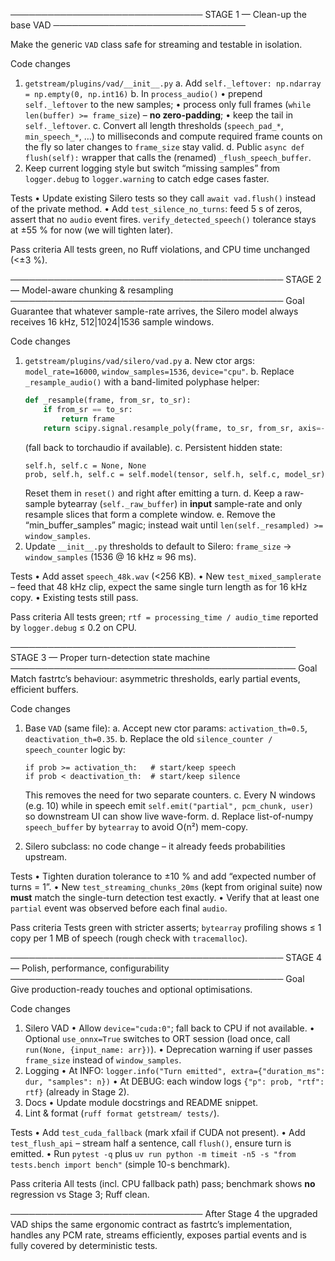 ───────────────────────────────
STAGE 1 — Clean-up the base VAD
───────────────────────────────

Make the generic `VAD` class safe for streaming and testable in isolation.

Code changes
1. `getstream/plugins/vad/__init__.py`
   a. Add `self._leftover: np.ndarray = np.empty(0, np.int16)`
   b. In `process_audio()`
      • prepend `self._leftover` to the new samples;
      • process only full frames (`while len(buffer) >= frame_size`) – **no zero-padding**;
      • keep the tail in `self._leftover`.
   c. Convert all length thresholds (`speech_pad_*`, `min_speech_*`, …) to milliseconds and compute required frame counts on the fly so later changes to `frame_size` stay valid.
   d. Public `async def flush(self):` wrapper that calls the (renamed) `_flush_speech_buffer`.
2. Keep current logging style but switch “missing samples” from `logger.debug` to `logger.warning` to catch edge cases faster.

Tests
• Update existing Silero tests so they call `await vad.flush()` instead of the private method.
• Add `test_silence_no_turns`: feed 5 s of zeros, assert that no `audio` event fires.
`verify_detected_speech()` tolerance stays at ±55 % for now (we will tighten later).

Pass criteria
All tests green, no Ruff violations, and CPU time unchanged (<±3 %).

────────────────────────────────────────────
STAGE 2 — Model-aware chunking & resampling
────────────────────────────────────────────
Goal
Guarantee that whatever sample-rate arrives, the Silero model always receives 16 kHz, 512|1024|1536 sample windows.

Code changes
1. `getstream/plugins/vad/silero/vad.py`
   a. New ctor args:
      `model_rate=16000`, `window_samples=1536`, `device="cpu"`.
   b. Replace `_resample_audio()` with a band-limited polyphase helper:
      ```python
      def _resample(frame, from_sr, to_sr):
          if from_sr == to_sr:
              return frame
          return scipy.signal.resample_poly(frame, to_sr, from_sr, axis=-1)
      ```
      (fall back to torchaudio if available).
   c. Persistent hidden state:
      ```
      self.h, self.c = None, None
      prob, self.h, self.c = self.model(tensor, self.h, self.c, model_sr)
      ```
      Reset them in `reset()` and right after emitting a turn.
   d. Keep a raw-sample bytearray (`self._raw_buffer`) in **input** sample-rate and only resample slices that form a complete window.
   e. Remove the “min_buffer_samples” magic; instead wait until `len(self._resampled) >= window_samples`.
2. Update `__init__.py` thresholds to default to Silero: `frame_size` → `window_samples` (1536 @ 16 kHz ≈ 96 ms).

Tests
• Add asset `speech_48k.wav` (<256 KB).
• New `test_mixed_samplerate` – feed that 48 kHz clip, expect the same single turn length as for 16 kHz copy.
• Existing tests still pass.

Pass criteria
All tests green; `rtf = processing_time / audio_time` reported by `logger.debug` ≤ 0.2 on CPU.

──────────────────────────────────────────────
STAGE 3 — Proper turn-detection state machine
──────────────────────────────────────────────
Goal
Match fastrtc’s behaviour: asymmetric thresholds, early partial events, efficient buffers.

Code changes
1. Base `VAD` (same file):
   a. Accept new ctor params: `activation_th=0.5`, `deactivation_th=0.35`.
   b. Replace the old `silence_counter / speech_counter` logic by:
      ```
      if prob >= activation_th:   # start/keep speech
      if prob < deactivation_th:  # start/keep silence
      ```
      This removes the need for two separate counters.
   c. Every N windows (e.g. 10) while in speech emit
      `self.emit("partial", pcm_chunk, user)` so downstream UI can show live wave-form.
   d. Replace list-of-numpy `speech_buffer` by `bytearray` to avoid O(n²) mem-copy.

2. Silero subclass: no code change – it already feeds probabilities upstream.

Tests
• Tighten duration tolerance to ±10 % and add “expected number of turns = 1”.
• New `test_streaming_chunks_20ms` (kept from original suite) now **must** match the single-turn detection test exactly.
• Verify that at least one `partial` event was observed before each final `audio`.

Pass criteria
Tests green with stricter asserts; `bytearray` profiling shows ≤ 1 copy per 1 MB of speech (rough check with `tracemalloc`).

────────────────────────────────────────────
STAGE 4 — Polish, performance, configurability
────────────────────────────────────────────
Goal
Give production-ready touches and optional optimisations.

Code changes
1. Silero VAD
   • Allow `device="cuda:0"`; fall back to CPU if not available.
   • Optional `use_onnx=True` switches to ORT session (load once, call `run(None, {input_name: arr})`).
   • Deprecation warning if user passes `frame_size` instead of `window_samples`.
2. Logging
   • At INFO: `logger.info("Turn emitted", extra={"duration_ms": dur, "samples": n})`
   • At DEBUG: each window logs `{"p": prob, "rtf": rtf}` (already in Stage 2).
3. Docs
   • Update module docstrings and README snippet.
4. Lint & format (`ruff format getstream/ tests/`).

Tests
• Add `test_cuda_fallback` (mark xfail if CUDA not present).
• Add `test_flush_api` – stream half a sentence, call `flush()`, ensure turn is emitted.
• Run `pytest -q` plus `uv run python -m timeit -n5 -s "from tests.bench import bench"` (simple 10-s benchmark).

Pass criteria
All tests (incl. CPU fallback path) pass; benchmark shows **no** regression vs Stage 3; Ruff clean.

───────────────────────────────
After Stage 4 the upgraded VAD ships the same ergonomic contract as fastrtc’s implementation, handles any PCM rate, streams efficiently, exposes partial events and is fully covered by deterministic tests.

